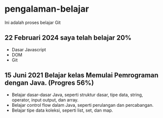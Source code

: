 # pengalaman-belajar
Ini adalah proses belajar Git

## 22 Februari 2024 saya telah belajar **20%**
- Dasar Javascript
- DOM
- Git

## 15 Juni 2021 Belajar kelas Memulai Pemrograman dengan Java. (Progres **56%**)
- Belajar dasar-dasar Java, seperti struktur dasar, tipe data, string, operator, input output, dan array.
- Belajar control flow dalam Java, seperti perulangan dan percabangan.
- Belajar tipe data koleksi, seperti list, set, dan map.
